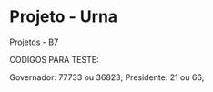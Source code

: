 # Projeto - Urna
 Projetos - B7


CODIGOS PARA TESTE: 

Governador: 77733 ou 36823;
Presidente: 21 ou 66;